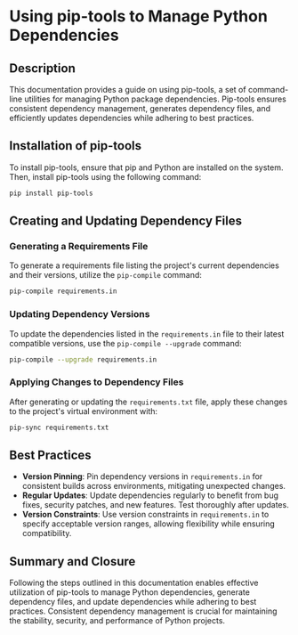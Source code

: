 # Using pip-tools to Manage Python Dependencies

## Description

This documentation provides a guide on using pip-tools, a set of command-line utilities for managing Python package dependencies. Pip-tools ensures consistent dependency management, generates dependency files, and efficiently updates dependencies while adhering to best practices.

## Installation of pip-tools

To install pip-tools, ensure that pip and Python are installed on the system. Then, install pip-tools using the following command:

```bash
pip install pip-tools
```

## Creating and Updating Dependency Files

### Generating a Requirements File

To generate a requirements file listing the project's current dependencies and their versions, utilize the `pip-compile` command:

```bash
pip-compile requirements.in
```

### Updating Dependency Versions

To update the dependencies listed in the `requirements.in` file to their latest compatible versions, use the `pip-compile --upgrade` command:

```bash
pip-compile --upgrade requirements.in
```

### Applying Changes to Dependency Files

After generating or updating the `requirements.txt` file, apply these changes to the project's virtual environment with:

```bash
pip-sync requirements.txt
```

## Best Practices

- **Version Pinning**: Pin dependency versions in `requirements.in` for consistent builds across environments, mitigating unexpected changes.
- **Regular Updates**: Update dependencies regularly to benefit from bug fixes, security patches, and new features. Test thoroughly after updates.
- **Version Constraints**: Use version constraints in `requirements.in` to specify acceptable version ranges, allowing flexibility while ensuring compatibility.

## Summary and Closure

Following the steps outlined in this documentation enables effective utilization of pip-tools to manage Python dependencies, generate dependency files, and update dependencies while adhering to best practices. Consistent dependency management is crucial for maintaining the stability, security, and performance of Python projects.